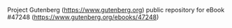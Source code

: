 Project Gutenberg (https://www.gutenberg.org) public repository for eBook #47248 (https://www.gutenberg.org/ebooks/47248)

